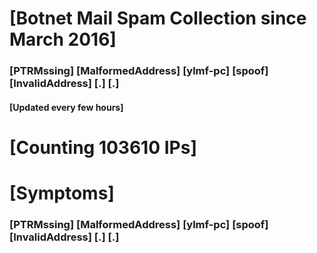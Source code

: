 # [Botnet Mail Spam Collection since March 2016]
### [PTRMssing] [MalformedAddress] [ylmf-pc] [spoof] [InvalidAddress] [.] [.]
#### [Updated every few hours]

# [Counting 103610 IPs]

# [Symptoms] 
###   [PTRMssing] [MalformedAddress] [ylmf-pc] [spoof] [InvalidAddress] [.] [.]
